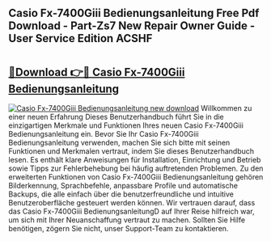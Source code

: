## Casio Fx-7400Giii Bedienungsanleitung Free Pdf Download - Part-Zs7 New Repair Owner Guide - User Service Edition ACSHF

# <h2><a href="http://df5uh9.blite.top/?on=Casio+Fx-7400Giii+Bedienungsanleitung">🔗Download 👉🔴 Casio Fx-7400Giii Bedienungsanleitung</a></h2>

[![Casio Fx-7400Giii Bedienungsanleitung new download](https://i.imgur.com/lujVjoI.png)](http://df5uh9.blite.top/?on=Casio+Fx-7400Giii+Bedienungsanleitung)
Willkommen zu einer neuen Erfahrung Dieses Benutzerhandbuch führt Sie in die einzigartigen Merkmale und Funktionen Ihres neuen Casio Fx-7400Giii Bedienungsanleitung ein. Bevor Sie Ihr Casio Fx-7400Giii Bedienungsanleitung verwenden, machen Sie sich bitte mit seinen Funktionen und Merkmalen vertraut, indem Sie dieses Benutzerhandbuch lesen. Es enthält klare Anweisungen für Installation, Einrichtung und Betrieb sowie Tipps zur Fehlerbehebung bei häufig auftretenden Problemen. Zu den erweiterten Funktionen von Casio Fx-7400Giii Bedienungsanleitung gehören Bilderkennung, Sprachbefehle, anpassbare Profile und automatische Backups, die alle einfach über die benutzerfreundliche und intuitive Benutzeroberfläche gesteuert werden können. Wir vertrauen darauf, dass das Casio Fx-7400Giii BedienungsanleitungD auf Ihrer Reise hilfreich war, um sich mit Ihrer Neuanschaffung vertraut zu machen. Sollten Sie Hilfe benötigen, zögern Sie nicht, unser Support-Team zu kontaktieren.
